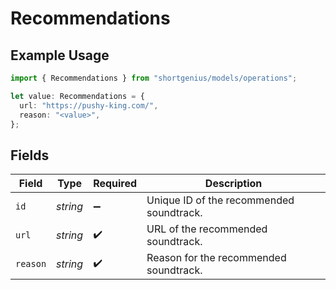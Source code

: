 # Recommendations

## Example Usage

```typescript
import { Recommendations } from "shortgenius/models/operations";

let value: Recommendations = {
  url: "https://pushy-king.com/",
  reason: "<value>",
};
```

## Fields

| Field                                    | Type                                     | Required                                 | Description                              |
| ---------------------------------------- | ---------------------------------------- | ---------------------------------------- | ---------------------------------------- |
| `id`                                     | *string*                                 | :heavy_minus_sign:                       | Unique ID of the recommended soundtrack. |
| `url`                                    | *string*                                 | :heavy_check_mark:                       | URL of the recommended soundtrack.       |
| `reason`                                 | *string*                                 | :heavy_check_mark:                       | Reason for the recommended soundtrack.   |